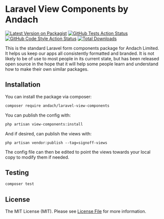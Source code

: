 # Laravel View Components by Andach

[![Latest Version on Packagist](https://img.shields.io/packagist/v/andach/laravel-view-components.svg?style=flat-square)](https://packagist.org/packages/andach/laravel-view-components)
[![GitHub Tests Action Status](https://img.shields.io/github/actions/workflow/status/andach/laravel-view-components/run-tests.yml?branch=main&label=tests&style=flat-square)](https://github.com/andach/laravel-view-components/actions?query=workflow%3Arun-tests+branch%3Amain)
[![GitHub Code Style Action Status](https://img.shields.io/github/actions/workflow/status/andach/laravel-view-components/fix-php-code-style-issues.yml?branch=main&label=code%20style&style=flat-square)](https://github.com/andach/laravel-view-components/actions?query=workflow%3A"Fix+PHP+code+style+issues"+branch%3Amain)
[![Total Downloads](https://img.shields.io/packagist/dt/andach/laravel-view-components.svg?style=flat-square)](https://packagist.org/packages/andach/laravel-view-components)

This is the standard Laravel form components package for Andach Limited. It helps us keep our apps all consistently formatted and branded. It is not likely to be of use to most people in its current state, but has been released open source in the hope that it will help some people learn and understand how to make their own similar packages. 

## Installation

You can install the package via composer:

```bash
composer require andach/laravel-view-components
```

You can publish the config with:

```bash
php artisan view-components:install
```

And if desired, can publish the views with:

```
php artisan vendor:publish --tag=signoff-views
```

The config file can then be edited to point the views towards your local copy to modify them if needed.

## Testing

```bash
composer test
```

## License

The MIT License (MIT). Please see [License File](LICENSE.md) for more information.
